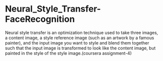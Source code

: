 # Neural_Style_Transfer-FaceRecognition
Neural style transfer is an optimization technique used to take three images, a content image, a style reference image (such as an artwork by a famous painter), and the input image you want to style and blend them together such that the input image is transformed to look like the content image, but painted in the style of the style image.(coursera assignment-4)
